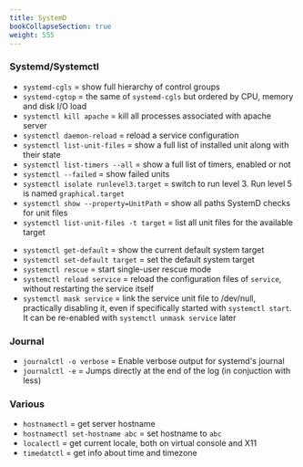 ```yaml
---
title: SystemD
bookCollapseSection: true
weight: 555
---
```



### Systemd/Systemctl

+ `systemd-cgls` = show full hierarchy of control groups
+ `systemd-cgtop` = the same of `systemd-cgls` but ordered by CPU, memory and disk I/O load
+ `systemctl kill apache` = kill all processes associated with apache server
+ `systemctl daemon-reload` = reload a service configuration
+ `systemctl list-unit-files` = show a full list of installed unit along with their state
+ `systemctl list-timers --all` = show a full list of timers, enabled or not
+ `systemctl --failed` = show failed units
+ `systemctl isolate runlevel3.target` = switch to run level 3. Run level 5 is named `graphical.target`
+ `systemctl show --property=UnitPath` = show all paths SystemD checks for unit files
+ `systemctl list-unit-files -t target` = list all unit files for the available target
* `systemctl get-default` = show the current default system target
* `systemctl set-default target` = set the default system target
* `systemctl rescue` = start single-user rescue mode
* `systemctl reload service` = reload the configuration files of `service`, without restarting the service itself
* `systemctl mask service` = link the service unit file to /dev/null, practically disabling it, even if specifically started with `systemctl start`. It can be re-enabled with `systemctl unmask service` later

### Journal

+ `journalctl -o verbose` = Enable verbose output for systemd's journal
+ `journalctl -e` = Jumps directly at the end of the log (in conjuction with less)

### Various

+ `hostnamectl` = get server hostname
+ `hostnamectl set-hostname abc` = set hostname to `abc`
+ `localectl` = get current locale, both on virtual console and X11
+ `timedatctl` = get info about time and timezone
